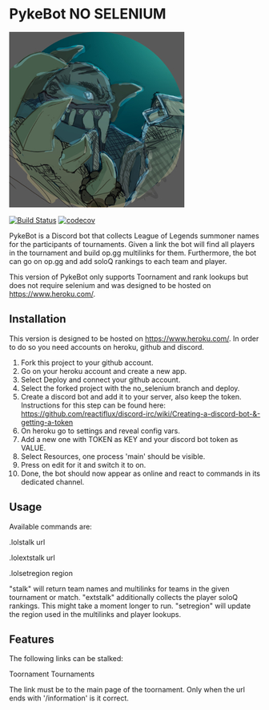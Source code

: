 # PykeBot NO SELENIUM

![alt text](./PykeIconResize.jpg)

[![Build Status](https://travis-ci.com/Twalord/PykeBot.svg?branch=No_Selenium)](https://travis-ci.com/Twalord/PykeBot)
[![codecov](https://codecov.io/gh/Twalord/PykeBot/branch/No_Selenium/graph/badge.svg)](https://codecov.io/gh/Twalord/PykeBot)

PykeBot is a Discord bot that collects League of Legends summoner names for the participants of tournaments.
Given a link the bot will find all players in the tournament and build op.gg multilinks for them.
Furthermore, the bot can go on op.gg and add soloQ rankings to each team and player.

This version of PykeBot only supports Toornament and rank lookups but does not require selenium
and was designed to be hosted on https://www.heroku.com/.

## Installation

This version is designed to be hosted on https://www.heroku.com/.
In order to do so you need accounts on heroku, github and discord.

1. Fork this project to your github account.
2. Go on your heroku account and create a new app.
3. Select Deploy and connect your github account.
4. Select the forked project with the no_selenium branch and deploy.
5. Create a discord bot and add it to your server, also keep the token. 
    Instructions for this step can be found here: https://github.com/reactiflux/discord-irc/wiki/Creating-a-discord-bot-&-getting-a-token
6. On heroku go to settings and reveal config vars.
7. Add a new one with TOKEN as KEY and your discord bot token as VALUE.
8. Select Resources, one process 'main' should be visible.
9. Press on edit for it and switch it to on.
10. Done, the bot should now appear as online and react to commands in its dedicated channel.

## Usage

Available commands are:

.lolstalk url

.lolextstalk url

.lolsetregion region

"stalk" will return team names and multilinks for teams in the given tournament or match.
"extstalk" additionally collects the player soloQ rankings. This might take a moment longer to run.
"setregion" will update the region used in the multilinks and player lookups.

## Features

The following links can be stalked:

Toornament Tournaments
   
The link must be to the main page of the toornament.
Only when the url ends with '/information' is it correct.